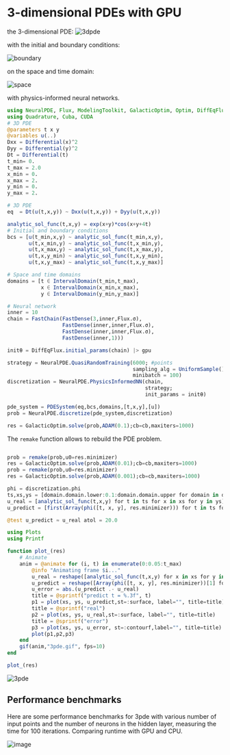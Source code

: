 # 3-dimensional PDEs with GPU

the 3-dimensional PDE:
![3dpde](https://user-images.githubusercontent.com/12683885/90976452-d2c74400-e545-11ea-8361-288603d9ddbc.png)

with the initial and boundary conditions:

![boundary](https://user-images.githubusercontent.com/12683885/91332936-8c881400-e7d5-11ea-991a-39c9d61d4f24.png)

on the space and time domain:

![space](https://user-images.githubusercontent.com/12683885/90976622-3605a600-e547-11ea-837e-92330769f5ee.png)

with physics-informed neural networks.

```julia
using NeuralPDE, Flux, ModelingToolkit, GalacticOptim, Optim, DiffEqFlux
using Quadrature, Cuba, CUDA
# 3D PDE
@parameters t x y
@variables u(..)
Dxx = Differential(x)^2
Dyy = Differential(y)^2
Dt = Differential(t)
t_min= 0.
t_max = 2.0
x_min = 0.
x_max = 2.
y_min = 0.
y_max = 2.

# 3D PDE
eq  = Dt(u(t,x,y)) ~ Dxx(u(t,x,y)) + Dyy(u(t,x,y))

analytic_sol_func(t,x,y) = exp(x+y)*cos(x+y+4t)
# Initial and boundary conditions
bcs = [u(t_min,x,y) ~ analytic_sol_func(t_min,x,y),
       u(t,x_min,y) ~ analytic_sol_func(t,x_min,y),
       u(t,x_max,y) ~ analytic_sol_func(t,x_max,y),
       u(t,x,y_min) ~ analytic_sol_func(t,x,y_min),
       u(t,x,y_max) ~ analytic_sol_func(t,x,y_max)]

# Space and time domains
domains = [t ∈ IntervalDomain(t_min,t_max),
           x ∈ IntervalDomain(x_min,x_max),
           y ∈ IntervalDomain(y_min,y_max)]

# Neural network
inner = 10
chain = FastChain(FastDense(3,inner,Flux.σ),
                  FastDense(inner,inner,Flux.σ),
                  FastDense(inner,inner,Flux.σ),
                  FastDense(inner,1)))

initθ = DiffEqFlux.initial_params(chain) |> gpu

strategy = NeuralPDE.QuasiRandomTraining(6000; #points
                                         sampling_alg = UniformSample(),
                                         minibatch = 100)
discretization = NeuralPDE.PhysicsInformedNN(chain,
                                             strategy;
                                             init_params = initθ)

pde_system = PDESystem(eq,bcs,domains,[t,x,y],[u])
prob = NeuralPDE.discretize(pde_system,discretization)

res = GalacticOptim.solve(prob,ADAM(0.1);cb=cb,maxiters=1000)
```

The `remake` function allows to rebuild the PDE problem.

```julia

prob = remake(prob,u0=res.minimizer)
res = GalacticOptim.solve(prob,ADAM(0.01);cb=cb,maxiters=1000)
prob = remake(prob,u0=res.minimizer)
res = GalacticOptim.solve(prob,ADAM(0.001);cb=cb,maxiters=1000)

phi = discretization.phi
ts,xs,ys = [domain.domain.lower:0.1:domain.domain.upper for domain in domains]
u_real = [analytic_sol_func(t,x,y) for t in ts for x in xs for y in ys]
u_predict = [first(Array(phi([t, x, y], res.minimizer))) for t in ts for x in xs for y in ys]

@test u_predict ≈ u_real atol = 20.0

using Plots
using Printf

function plot_(res)
    # Animate
    anim = @animate for (i, t) in enumerate(0:0.05:t_max)
        @info "Animating frame $i..."
        u_real = reshape([analytic_sol_func(t,x,y) for x in xs for y in ys], (length(xs),length(ys)))
        u_predict = reshape([Array(phi([t, x, y], res.minimizer))[1] for x in xs for y in ys], length(xs), length(ys))
        u_error = abs.(u_predict .- u_real)
        title = @sprintf("predict t = %.3f", t)
        p1 = plot(xs, ys, u_predict,st=:surface, label="", title=title)
        title = @sprintf("real")
        p2 = plot(xs, ys, u_real,st=:surface, label="", title=title)
        title = @sprintf("error")
        p3 = plot(xs, ys, u_error, st=:contourf,label="", title=title)
        plot(p1,p2,p3)
    end
    gif(anim,"3pde.gif", fps=10)
end

plot_(res)

```

![3pde](https://user-images.githubusercontent.com/12683885/107345726-eefb7500-6ad4-11eb-889d-ba0fac0f1674.gif)


## Performance benchmarks
Here are some performance benchmarks for 3pde with various number of input points and the number of neurons in the hidden layer, measuring the time for 100 iterations. Сomparing runtime with GPU and CPU.

![image](https://user-images.githubusercontent.com/12683885/110297207-49202500-8004-11eb-9e45-d4cb28045d87.png)
